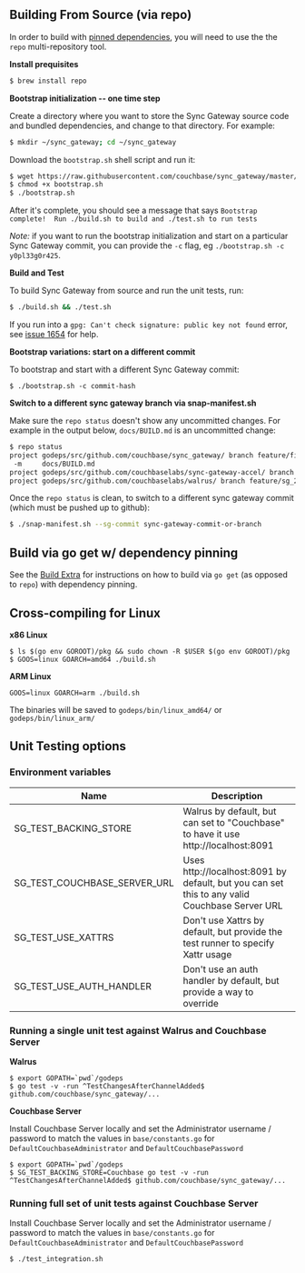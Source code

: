 
Building From Source (via repo)
-------------------------------

In order to build with [pinned dependencies](https://github.com/tophatch/sync_gateway/blob/master/manifest/default.xml), you will need to use the the `repo` multi-repository tool.

**Install prequisites**

```bash
$ brew install repo
```

**Bootstrap initialization -- one time step**

Create a directory where you want to store the Sync Gateway source code and bundled dependencies, and change to that directory.  For example:

```bash
$ mkdir ~/sync_gateway; cd ~/sync_gateway
```

Download the `bootstrap.sh` shell script and run it:

```bash
$ wget https://raw.githubusercontent.com/couchbase/sync_gateway/master/bootstrap.sh
$ chmod +x bootstrap.sh
$ ./bootstrap.sh
```

After it's complete, you should see a message that says `Bootstrap complete!  Run ./build.sh to build and ./test.sh to run tests`

*Note:* if you want to run the bootstrap initialization and start on a particular Sync Gateway commit, you can provide the `-c` flag, eg `./bootstrap.sh -c y0pl33g0r425`.  

**Build and Test**

To build Sync Gateway from source and run the unit tests, run:

```bash
$ ./build.sh && ./test.sh
```

If you run into a `gpg: Can't check signature: public key not found` error, see [issue 1654](https://github.com/tophatch/sync_gateway/issues/1654) for help.

**Bootstrap variations: start on a different commit**

To bootstrap and start with a different Sync Gateway commit:

```
$ ./bootstrap.sh -c commit-hash
```

**Switch to a different sync gateway branch via snap-manifest.sh**

Make sure the `repo status` doesn't show any uncommitted changes.  For example in the output below, `docs/BUILD.md` is an uncommitted change:

```bash
$ repo status
project godeps/src/github.com/couchbase/sync_gateway/ branch feature/fix_snap_manifest_rebased
 -m     docs/BUILD.md
project godeps/src/github.com/couchbaselabs/sync-gateway-accel/ branch master
project godeps/src/github.com/couchbaselabs/walrus/ branch feature/sg_2418_sgbucket_interface
```

Once the `repo status` is clean, to switch to a different sync gateway commit (which must be pushed up to github):

```bash
$ ./snap-manifest.sh --sg-commit sync-gateway-commit-or-branch
```

Build via go get w/ dependency pinning
--------------------------------------

See the [Build Extra](BUILD_EXTRA.md) for instructions on how to build via `go get` (as opposed to `repo`) with dependency pinning.


Cross-compiling for Linux
--------------------------

**x86 Linux**

```
$ ls $(go env GOROOT)/pkg && sudo chown -R $USER $(go env GOROOT)/pkg
$ GOOS=linux GOARCH=amd64 ./build.sh
```

**ARM Linux**

```
GOOS=linux GOARCH=arm ./build.sh
```

The binaries will be saved to `godeps/bin/linux_amd64/` or `godeps/bin/linux_arm/`

Unit Testing options
--------------------


### Environment variables

| Name  | Description |
| ------------- | ------------- |
| SG_TEST_BACKING_STORE  | Walrus by default, but can set to "Couchbase" to have it use http://localhost:8091  |
| SG_TEST_COUCHBASE_SERVER_URL  | Uses http://localhost:8091 by default, but you can set this to any valid Couchbase Server URL  |
| SG_TEST_USE_XATTRS  | Don't use Xattrs by default, but provide the test runner to specify Xattr usage  |
| SG_TEST_USE_AUTH_HANDLER  | Don't use an auth handler by default, but provide a way to override  |


### Running a single unit test against Walrus and Couchbase Server

**Walrus**

```
$ export GOPATH=`pwd`/godeps
$ go test -v -run ^TestChangesAfterChannelAdded$ github.com/couchbase/sync_gateway/...
```

**Couchbase Server**

Install Couchbase Server locally and set the Administrator username / password to match the values in `base/constants.go` for `DefaultCouchbaseAdministrator` and `DefaultCouchbasePassword`

```
$ export GOPATH=`pwd`/godeps
$ SG_TEST_BACKING_STORE=Couchbase go test -v -run ^TestChangesAfterChannelAdded$ github.com/couchbase/sync_gateway/...
```

### Running full set of unit tests against Couchbase Server

Install Couchbase Server locally and set the Administrator username / password to match the values in `base/constants.go` for `DefaultCouchbaseAdministrator` and `DefaultCouchbasePassword`

```
$ ./test_integration.sh
```
